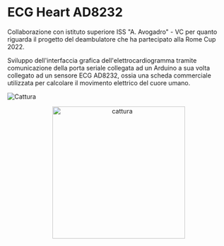 # ECG Heart AD8232

Collaborazione con istituto superiore ISS "A. Avogadro" - VC per quanto riguarda il progetto del deambulatore che ha partecipato alla Rome Cup 2022. 

Sviluppo dell'interfaccia grafica dell'elettrocardiogramma tramite comunicazione della porta seriale collegata ad un Arduino a sua volta collegato ad un sensore ECG 
AD8232, ossia una scheda commerciale utilizzata per calcolare il movimento elettrico del cuore umano.

![Cattura](https://github.com/NicoVMari/ECG_Heart_AD8232/assets/96552280/5e107cb2-66ed-473e-8715-12d49e3c4095)

<p align="center">
  <img src="https://github.com/NicoVMari/ECG_Heart_AD8232/assets/96552280/5e107cb2-66ed-473e-8715-12d49e3c4095" alt="cattura" width="300" />
</p>

